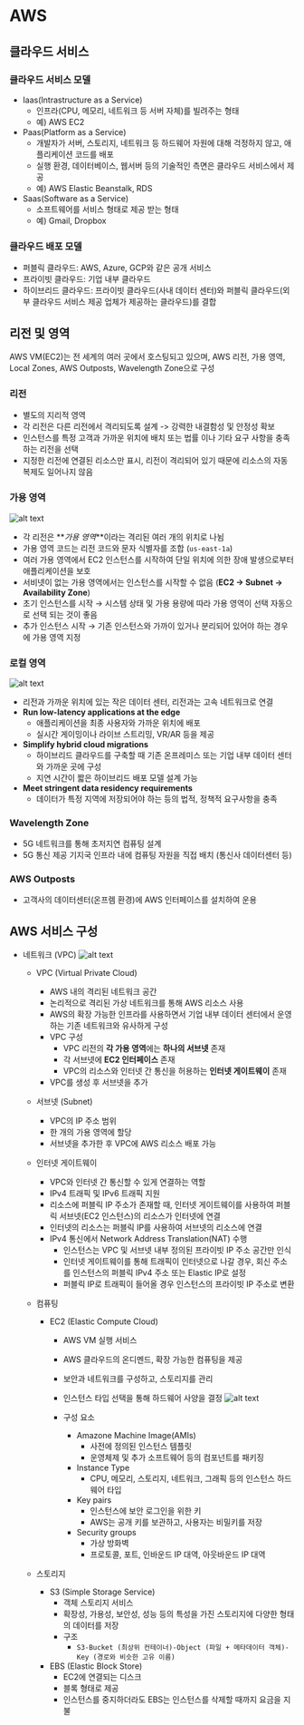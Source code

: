 # AWS

## 클라우드 서비스

### 클라우드 서비스 모델

- Iaas(Intrastructure as a Service)
  - 인프라(CPU, 메모리, 네트워크 등 서버 자체)를 빌려주는 형태
  - 예) AWS EC2
- Paas(Platform as a Service)
  - 개발자가 서버, 스토리지, 네트워크 등 하드웨어 자원에 대해 걱정하지 않고, 애플리케이션 코드를 배포
  - 실행 환경, 데이터베이스, 웹서버 등의 기술적인 측면은 클라우드 서비스에서 제공
  - 예) AWS Elastic Beanstalk, RDS
- Saas(Software as a Service)
  - 소프트웨어를 서비스 형태로 제공 받는 형태
  - 예) Gmail, Dropbox

### 클라우드 배포 모델

- 퍼블릭 클라우드: AWS, Azure, GCP와 같은 공개 서비스
- 프라이빗 클라우드: 기업 내부 클라우드
- 하이브리드 클라우드: 프라이빗 클라우드(사내 데이터 센터)와 퍼블릭 클라우드(외부 클라우드 서비스 제공 업체가 제공하는 클라우드)를 결합

## 리전 및 영역

AWS VM(EC2)는 전 세계의 여러 곳에서 호스팅되고 있으며, AWS 리전, 가용 영역, Local Zones, AWS Outposts, Wavelength Zone으로 구성

### 리전

- 별도의 지리적 영역
- 각 리전은 다른 리전에서 격리되도록 설계 -> 강력한 내결함성 및 안정성 확보
- 인스턴스를 특정 고객과 가까운 위치에 배치 또는 법률 이나 기타 요구 사항을 충족하는 리전을 선택
- 지정한 리전에 연결된 리소스만 표시, 리전이 격리되어 있기 때문에 리소스의 자동 복제도 일어나지 않음

### 가용 영역

![alt text](image-1.png)

- 각 리전은 **_가용 영역_**이라는 격리된 여러 개의 위치로 나뉨
- 가용 영역 코드는 리전 코드와 문자 식별자를 조합 (`us-east-1a`)
- 여러 가용 영역에서 EC2 인스턴스를 시작하여 단일 위치에 의한 장애 발생으로부터 애플리케이션을 보호
- 서비넷이 없는 가용 영역에서는 인스턴스를 시작할 수 없음 (**EC2 → Subnet → Availability Zone**)
- 초기 인스턴스를 시작 → 시스템 상태 및 가용 용량에 따라 가용 영역이 선택 자동으로 선택 되는 것이 좋음
- 추가 인스턴스 시작 → 기존 인스턴스와 가까이 있거나 분리되어 있어야 하는 경우에 가용 영역 지정

### 로컬 영역

![alt text](image-2.png)

- 리전과 가까운 위치에 있는 작은 데이터 센터, 리전과는 고속 네트워크로 연결
- **Run low-latency applications at the edge**
  - 애플리케이션을 최종 사용자와 가까운 위치에 배포
  - 실시간 게이밍이나 라이브 스트리밍, VR/AR 등을 제공
- **Simplify hybrid cloud migrations**
  - 하이브리드 클라우드를 구축할 때 기존 온프레미스 또는 기업 내부 데이터 센터와 가까운 곳에 구성
  - 지연 시간이 짧은 하이브리드 배포 모델 설계 가능
- **Meet stringent data residency requirements**
  - 데이터가 특정 지역에 저장되어야 하는 등의 법적, 정책적 요구사항을 충족

### Wavelength Zone

- 5G 네트워크를 통해 초저지연 컴퓨팅 설계
- 5G 통신 제공 기지국 인프라 내에 컴퓨팅 자원을 직접 배치 (통신사 데이터센터 등)

### AWS Outposts

- 고객사의 데이터센터(온프렘 환경)에 AWS 인터페이스를 설치하여 운용

## AWS 서비스 구성

- 네트워크 (VPC)
  ![alt text](image-3.png)

  - VPC (Virtual Private Cloud)
    - AWS 내의 격리된 네트워크 공간
    - 논리적으로 격리된 가상 네트워크를 통해 AWS 리소스 사용
    - AWS의 확장 가능한 인프라를 사용하면서 기업 내부 데이터 센터에서 운영하는 기존 네트워크와 유사하게 구성
    - VPC 구성
      - VPC 리전의 **각 가용 영역**에는 **하나의 서브넷** 존재
      - 각 서브넷에 **EC2 인터페이스** 존재
      - VPC의 리소스와 인터넷 간 통신을 허용하는 **인터넷 게이트웨이** 존재
    - VPC를 생성 후 서브넷을 추가
  - 서브넷 (Subnet)
    - VPC의 IP 주소 범위
    - 한 개의 가용 영역에 할당
    - 서브넷을 추가한 후 VPC에 AWS 리소스 배포 가능
  - 인터넷 게이트웨이

    - VPC와 인터넷 간 통신할 수 있게 연결하는 역할
    - IPv4 트래픽 및 IPv6 트래픽 지원
    - 리소스에 퍼블릭 IP 주소가 존재할 때, 인터넷 게이트웨이를 사용하여 퍼블릭 서브넷(EC2 인스턴스)의 리소스가 인터넷에 연결
    - 인터넷의 리소스는 퍼블릭 IP를 사용하여 서브넷의 리소스에 연결
    - IPv4 통신에서 Network Address Translation(NAT) 수행
      - 인스턴스는 VPC 및 서브넷 내부 정의된 프라이빗 IP 주소 공간만 인식
      - 인터넷 게이트웨이를 통해 트래픽이 인터넷으로 나갈 경우, 회신 주소를 인스턴스의 퍼블릭 IPv4 주소 또는 Elastic IP로 설정
      - 퍼블릭 IP로 트래픽이 들어올 경우 인스턴스의 프라이빗 IP 주소로 변환

  - 컴퓨팅

    - EC2 (Elastic Compute Cloud)

      - AWS VM 실행 서비스
      - AWS 클라우드의 온디멘드, 확장 가능한 컴퓨팅을 제공
      - 보안과 네트워크를 구성하고, 스토리지를 관리
      - 인스턴스 타입 선택을 통해 하드웨어 사양을 결정
        ![alt text](image-4.png)

      - 구성 요소
        - Amazone Machine Image(AMIs)
          - 사전에 정의된 인스턴스 템플릿
          - 운영체제 및 추가 소프트웨어 등의 컴포넌트를 패키징
        - Instance Type
          - CPU, 메모리, 스토리지, 네트워크, 그래픽 등의 인스턴스 하드웨어 타입
        - Key pairs
          - 인스턴스에 보안 로그인을 위한 키
          - AWS는 공개 키를 보관하고, 사용자는 비밀키를 저장
        - Security groups
          - 가상 방화벽
          - 프로토콜, 포트, 인바운드 IP 대역, 아웃바운드 IP 대역

  - 스토리지
    - S3 (Simple Storage Service)
      - 객체 스토리지 서비스
      - 확장성, 가용성, 보안성, 성능 등의 특성을 가진 스토리지에 다양한 형태의 데이터를 저장
      - 구조
        - `S3-Bucket (최상위 컨테이너)-Object (파일 + 메타데이터 객체)-Key (경로와 비슷한 고유 이름)`
    - EBS (Elastic Block Store)
      - EC2에 연결되는 디스크
      - 블록 형태로 제공
      - 인스턴스를 중지하더라도 EBS는 인스턴스를 삭제할 때까지 요금을 지불
